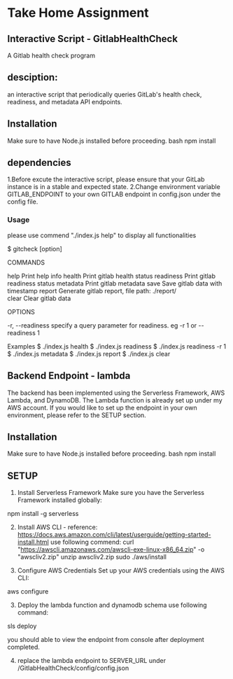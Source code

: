 # Take Home Assignment

## Interactive Script - GitlabHealthCheck
A Gitlab health check program 

## desciption:
an interactive script that periodically queries GitLab's health check, readiness, and metadata API endpoints.


## Installation
Make sure to have Node.js installed before proceeding.
bash 
npm install

## dependencies
1.Before excute the interactive script, please ensure that your GitLab instance is in a stable and expected state.
2.Change environment variable GITLAB_ENDPOINT to your own GITLAB endpoint in config.json under the config file. 

### Usage
please use commend "./index.js help" to display all functionalities

  $ gitcheck <command> [option]

 COMMANDS  

  help       Print help info
  health     Print gitlab health status
  readiness  Print gitlab readiness status
  metadata   Print gitlab metadata
  save       Save gitlab data with timestamp
  report     Generate gitlab report, file path: ./report/    
  clear      Clear gitlab data

   OPTIONS  

  -r, --readiness  specify a query parameter for readiness. eg -r 1 or --readiness 1


Examples
  $ ./index.js health 
  $ ./index.js readiness
  $ ./index.js readiness -r 1
  $ ./index.js metadata
  $ ./index.js report
  $ ./index.js clear



## Backend Endpoint - lambda
The backend has been implemented using the Serverless Framework, AWS Lambda, and DynamoDB. The Lambda function is already set up under my AWS account. If you would like to set up the endpoint in your own environment, please refer to the SETUP section.

## Installation
Make sure to have Node.js installed before proceeding.
bash 
npm install

## SETUP
1. Install Serverless Framework
Make sure you have the Serverless Framework installed globally:

npm install -g serverless

2. Install AWS CLI - reference: https://docs.aws.amazon.com/cli/latest/userguide/getting-started-install.html
use following commend:
curl "https://awscli.amazonaws.com/awscli-exe-linux-x86_64.zip" -o "awscliv2.zip"
unzip awscliv2.zip
sudo ./aws/install

2. Configure AWS Credentials
Set up your AWS credentials using the AWS CLI:

aws configure

3. Deploy the lambda function and dynamodb schema
use following command:

sls deploy

you should able to view the endpoint from console after deployment completed.

4. replace the lambda endpoint to SERVER_URL under /GitlabHealthCheck/config/config.json











